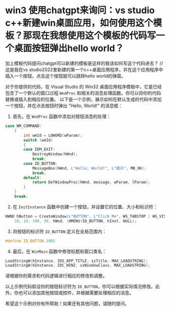 # win3 使用chatgpt来询问：vs studio c++新建win桌面应用，如何使用这个模板？那现在我想使用这个模板的代码写一个桌面按钮弹出hello world？
加上模板代码提问chatgpt可以新建的模板是这样的我该如何写这个代码进去？
//这是我在vs studio2022里新建的第一个c++桌面应用程序，并在这个应用程序中插入一个按钮，点击这个按钮就可以跳转hello world的弹窗。

对于你提供的代码，在 Visual Studio 的 Win32 桌面应用程序模板中，它是已经包含了一个默认的窗口过程 `WndProc` 和相关的消息处理函数。你可以将你的代码替换或插入到相应的位置。
以下是一个示例，展示如何在默认生成的代码中添加一个按钮，并在点击按钮时弹出 "Hello, World!" 的消息框：
1. 首先，在 `WndProc` 函数中添加对按钮消息的处理：
```cpp
case WM_COMMAND:
    {
        int wmId = LOWORD(wParam);
        switch (wmId)
        {
        case IDM_EXIT:
            DestroyWindow(hWnd);
            break;
        case ID_BUTTON:
            MessageBox(hWnd, L"Hello, World!", L"提示", MB_OK);
            break;
        default:
            return DefWindowProc(hWnd, message, wParam, lParam);
        }
    }
    break;
```

2. 在 `InitInstance` 函数中创建一个按钮，并设置它的位置、大小和标识符：
```cpp
HWND hButton = CreateWindow(L"BUTTON", L"Click Me", WS_TABSTOP | WS_VISIBLE | WS_CHILD,
    10, 10, 100, 30, hWnd, (HMENU)ID_BUTTON, hInst, NULL);
```

3. 将按钮的标识符 `ID_BUTTON` 定义在全局范围内：
```cpp
#define ID_BUTTON 1001
```

4. 最后，在 `WinMain` 函数中修改标题和窗口类名：
```cpp
LoadStringW(hInstance, IDS_APP_TITLE, szTitle, MAX_LOADSTRING);
LoadStringW(hInstance, IDC_WIN2, szWindowClass, MAX_LOADSTRING);
```

请根据你的需求和代码逻辑进行相应的修改和调整。

以上示例代码假设你的按钮标识符为 `ID_BUTTON`，你可以根据实际情况修改。此外，你也可以添加其他按钮或控件，并根据需要处理相应的消息。

希望这个示例对你有所帮助！如果还有其他问题，请随时提问。
